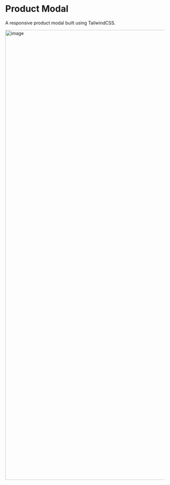 # Product Modal

A responsive product modal built using TailwindCSS.

<img width="1422" alt="image" src="https://github.com/stephenkettley/product-modal-tailwind/assets/109079565/39538f1b-0225-4b90-859a-505aa78a0c96">

